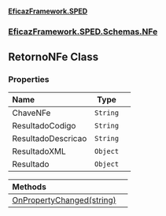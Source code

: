 #### [EficazFramework.SPED](EficazFrameworkSPED.md 'EficazFramework SPED')
### [EficazFramework.SPED.Schemas.NFe](EficazFramework.SPED.Schemas.NFe.md 'EficazFramework.SPED.Schemas.NFe')

## RetornoNFe Class
### Properties

| Name | Type | |
| :--- | :---: | :--- |
| ChaveNFe | `String` |  |
| ResultadoCodigo | `String` |  |
| ResultadoDescricao | `String` |  |
| ResultadoXML | `Object` |  |
| Resultado | `Object` |  |

| Methods | |
| :--- | :--- |
| [OnPropertyChanged(string)](EficazFramework.SPED.Schemas.NFe/RetornoNFe/OnPropertyChanged(string).md 'EficazFramework.SPED.Schemas.NFe.RetornoNFe.OnPropertyChanged(string)') | |
